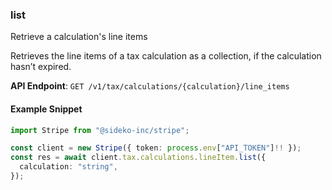 
### list <a name="list"></a>
Retrieve a calculation's line items

<p>Retrieves the line items of a tax calculation as a collection, if the calculation hasn’t expired.</p>

**API Endpoint**: `GET /v1/tax/calculations/{calculation}/line_items`

#### Example Snippet

```typescript
import Stripe from "@sideko-inc/stripe";

const client = new Stripe({ token: process.env["API_TOKEN"]!! });
const res = await client.tax.calculations.lineItem.list({
  calculation: "string",
});
```
